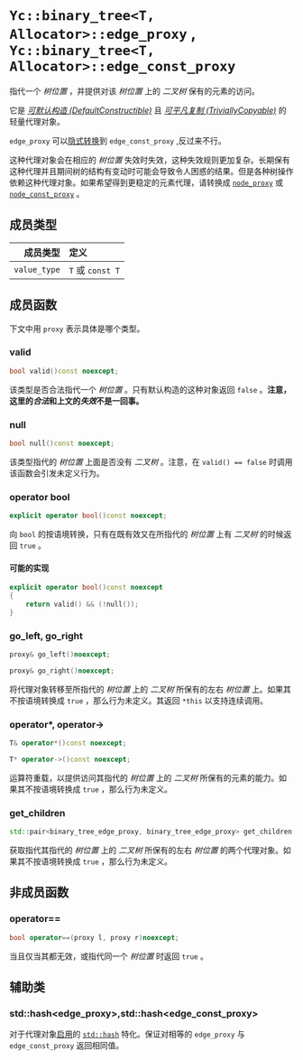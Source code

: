 # `Yc::binary_tree<T, Allocator>::edge_proxy` , `Yc::binary_tree<T, Allocator>::edge_const_proxy`

指代一个 _树位置_ ，并提供对该 _树位置_ 上的 _二叉树_ 保有的元素的访问。

它是 [_可默认构造 (DefaultConstructible)_](https://zh.cppreference.com/w/cpp/named_req/DefaultConstructible) 且 [_可平凡复制 (TriviallyCopyable)_](https://zh.cppreference.com/w/cpp/named_req/TriviallyCopyable) 的轻量代理对象。

`edge_proxy` 可以[隐式转换](https://zh.cppreference.com/w/cpp/language/implicit_conversion)到 `edge_const_proxy` ,反过来不行。

这种代理对象会在相应的 _树位置_ 失效时失效，这种失效规则更加复杂。长期保有这种代理并且期间树的结构有变动时可能会导致令人困惑的结果。但是各种树操作依赖这种代理对象。如果希望得到更稳定的元素代理，请转换成 [`node_proxy`](../node_proxy/node_proxy.md) 或 [`node_const_proxy`](../node_proxy/node_proxy.md) 。

## 成员类型

|成员类型|定义|
|-:|:-|
|`value_type`|`T` 或 `const T`|

## 成员函数

下文中用 `proxy` 表示具体是哪个类型。

### valid

```C++
bool valid()const noexcept;
```

该类型是否合法指代一个 _树位置_ 。只有默认构造的这种对象返回 `false` 。**注意，这里的**_**合法**_**和上文的**_**失效**_**不是一回事。**

### null

```C++
bool null()const noexcept;
```

该类型指代的 _树位置_ 上面是否没有 _二叉树_ 。注意，在 `valid() == false` 时调用该函数会引发未定义行为。

### operator bool

```C++
explicit operator bool()const noexcept;
```

向 `bool` 的按语境转换，只有在既有效又在所指代的 _树位置_ 上有 _二叉树_ 的时候返回 `true` 。

#### 可能的实现

```C++
explicit operator bool()const noexcept
{
    return valid() && (!null());
}
```

### go_left, go_right

```C++
proxy& go_left()noexcept;
```

```C++
proxy& go_right()noexcept;
```

将代理对象转移至所指代的 _树位置_ 上的 _二叉树_ 所保有的左右 _树位置_ 上。如果其不按语境转换成 `true` ，那么行为未定义。其返回 `*this` 以支持连续调用。

### operator*, operator->

```C++
T& operator*()const noexcept;
```

```C++
T* operator->()const noexcept;
```

运算符重载，以提供访问其指代的 _树位置_ 上的 _二叉树_ 所保有的元素的能力。如果其不按语境转换成 `true` ，那么行为未定义。

### get_children

```C++
std::pair<binary_tree_edge_proxy, binary_tree_edge_proxy> get_children()const noexcept;
```

获取指代其指代的 _树位置_ 上的 _二叉树_ 所保有的左右 _树位置_ 的两个代理对象。如果其不按语境转换成 `true` ，那么行为未定义。

## 非成员函数

### operator==

```C++
bool operator==(proxy l, proxy r)noexcept;
```

当且仅当其都无效，或指代同一个 _树位置_ 时返回 `true` 。

## 辅助类

### std::hash<edge_proxy>,std::hash<edge_const_proxy>

对于代理对象[启用](https://zh.cppreference.com/w/cpp/utility/hash)的 [`std::hash`](https://zh.cppreference.com/w/cpp/utility/hash) 特化。保证对相等的 `edge_proxy` 与 `edge_const_proxy` 返回相同值。
